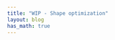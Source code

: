 ```yaml
---
title: "WIP - Shape optimization"
layout: blog
has_math: true
---
```


<div class="container-interactive-canvas">
  <div class="interactive-diagram">
    <canvas
      id="container-3d-optimizing-figure-8"
      class="container-3d"
      width="512"
      height="512"></canvas>
  </div>
</div>

<script src="/assets/js/playable-demo.js"></script>
<script type="module">
  import {
    renderAppWithOptimizingFigureEight
  } from '/assets/js/todo-shape-optimization.mjs';

  window.addEventListener('DOMContentLoaded', () => {
    const demo = (containerIdSuffix, renderer) =>
      createPlayableDemo(
        document.querySelector(`#container-3d-${containerIdSuffix}`),
        renderer
      );

    demo('optimizing-figure-8', renderAppWithOptimizingFigureEight);
  });
</script>
